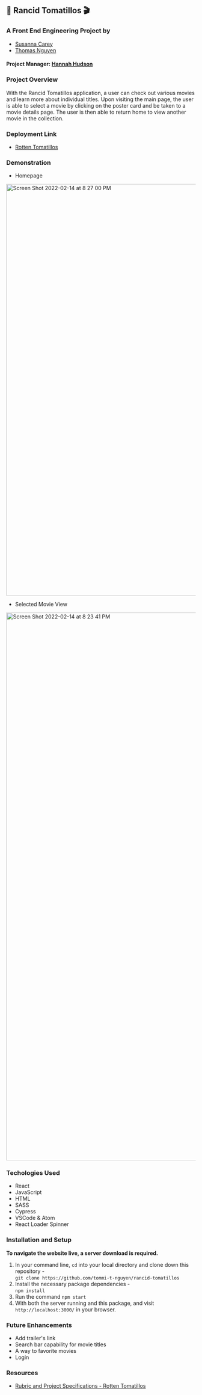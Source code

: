 ## 🍿 Rancid Tomatillos 🎬

### A Front End Engineering Project by

- [Susanna Carey](https://github.com/susannaopal)
- [Thomas Nguyen](https://github.com/tommi-t-nguyen)


#### Project Manager: [Hannah Hudson](https://github.com/hannahhch)

### Project Overview 

   With the Rancid Tomatillos application, a user can check out various movies and learn more about individual titles. Upon visiting the main page, the user is able to select a movie by clicking on the poster card and be taken to a movie details page. The user is then able to return home to view another movie in the collection. 

### Deployment Link

- [Rotten Tomatillos](https://rancid-tomatillos-woad.vercel.app/)
### Demonstration 

- Homepage
<img width="1095" alt="Screen Shot 2022-02-14 at 8 27 00 PM" src="https://user-images.githubusercontent.com/54600612/153975142-17a64e0b-0c2c-4b2e-aa2f-420b636b49aa.png">

- Selected Movie View
<img width="1457" alt="Screen Shot 2022-02-14 at 8 23 41 PM" src="https://user-images.githubusercontent.com/54600612/153974857-5ded6091-50ba-4858-a92c-b8f5fddcb274.png">

### Techologies Used


- React
- JavaScript
- HTML
- SASS
- Cypress 
- VSCode & Atom
- React Loader Spinner

### Installation and Setup

**To navigate the website live, a server download is required.**

  1. In your command line, `cd` into your local directory and clone down this repository -<br>
      `git clone https://github.com/tommi-t-nguyen/rancid-tomatillos`
  2. Install the necessary package dependencies - <br>
      `npm install`
  3. Run the command `npm start`
  4. With both the server running and this package, and visit `http://localhost:3000/` in your browser.

### Future Enhancements


- Add trailer's link
- Search bar capability for movie titles
- A way to favorite movies 
- Login

### Resources

- [Rubric and Project Specifications - Rotten Tomatillos](https://frontend.turing.edu/projects/module-3/rancid-tomatillos-v3.html)

